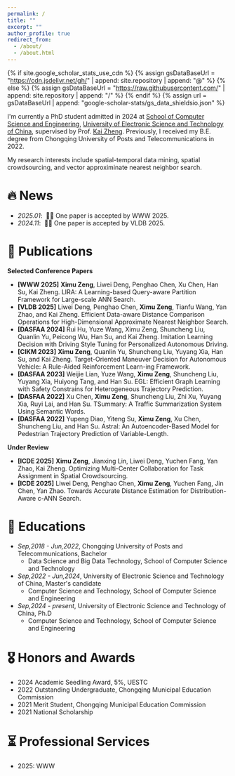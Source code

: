 ```yaml
---
permalink: /
title: ""
excerpt: ""
author_profile: true
redirect_from: 
  - /about/
  - /about.html
---
```


{% if site.google_scholar_stats_use_cdn %}
{% assign gsDataBaseUrl = "https://cdn.jsdelivr.net/gh/" | append: site.repository | append: "@" %}
{% else %}
{% assign gsDataBaseUrl = "https://raw.githubusercontent.com/" | append: site.repository | append: "/" %}
{% endif %}
{% assign url = gsDataBaseUrl | append: "google-scholar-stats/gs_data_shieldsio.json" %}

<span class='anchor' id='about-me'></span>

I'm currently a PhD student admitted in 2024 at [School of Computer Science and Engineering](https://www.scse.uestc.edu.cn/), [University of Electronic Science and Technology of China](https://www.uestc.edu.cn/), supervised by Prof. [Kai Zheng](https://zheng-kai.com/).
Previously, I received my B.E. degree from Chongqing University of Posts and Telecommunications in 2022. 

My research interests include spatial-temporal data mining, spatial crowdsourcing, and vector approximinate nearest neighbor search.

<!-- My research interest includes neural machine translation and computer vision. I have published more than 100 papers at the top international AI conferences with total <a href='https://scholar.google.com/citations?user=DhtAFkwAAAAJ'>google scholar citations <strong><span id='total_cit'>260000+</span></strong></a> (You can also use google scholar badge <a href='https://scholar.google.com/citations?user=DhtAFkwAAAAJ'><img src="https://img.shields.io/endpoint?url={{ url | url_encode }}&logo=Google%20Scholar&labelColor=f6f6f6&color=9cf&style=flat&label=citations"></a>). -->


# 🔥 News
- *2025.01*: &nbsp;🎉🎉 One paper is accepted by WWW 2025. 
- *2024.11*: &nbsp;🎉🎉 One paper is accepted by VLDB 2025. 

# 📝 Publications 

<!-- <div class='paper-box'><div class='paper-box-image'><div><div class="badge">CVPR 2016</div><img src='images/500x300.png' alt="sym" width="100%"></div></div>
<div class='paper-box-text' markdown="1"> -->

<!-- [Deep Residual Learning for Image Recognition](https://openaccess.thecvf.com/content_cvpr_2016/papers/He_Deep_Residual_Learning_CVPR_2016_paper.pdf)

**Kaiming He**, Xiangyu Zhang, Shaoqing Ren, Jian Sun

[**Project**](https://scholar.google.com/citations?view_op=view_citation&hl=zh-CN&user=DhtAFkwAAAAJ&citation_for_view=DhtAFkwAAAAJ:ALROH1vI_8AC) <strong><span class='show_paper_citations' data='DhtAFkwAAAAJ:ALROH1vI_8AC'></span></strong>
- Lorem ipsum dolor sit amet, consectetur adipiscing elit. Vivamus ornare aliquet ipsum, ac tempus justo dapibus sit amet. 
</div>
</div> -->

<!-- - [Lorem ipsum dolor sit amet, consectetur adipiscing elit. Vivamus ornare aliquet ipsum, ac tempus justo dapibus sit amet](https://github.com), A, B, C, **CVPR 2020** -->

**Selected Conference Papers**

- **\[WWW 2025\]** **Ximu Zeng**, Liwei Deng, Penghao Chen, Xu Chen, Han Su, Kai Zheng. LIRA: A Learning-based Query-aware Partition Framework for Large-scale ANN Search. 
- **\[VLDB 2025\]** Liwei Deng, Penghao Chen, **Ximu Zeng**, Tianfu Wang, Yan Zhao, and Kai Zheng. Efficient Data-aware Distance Comparison Operations for High-Dimensional Approximate Nearest Neighbor Search. 
- **\[DASFAA 2024\]** Rui Hu, Yuze Wang, Ximu Zeng, Shuncheng Liu, Quanlin Yu, Peicong Wu, Han Su, and Kai Zheng. Imitation Learning Decision with Driving Style Tuning for Personalized Autonomous Driving. 
- **\[CIKM 2023\]** **Ximu Zeng**, Quanlin Yu, Shuncheng Liu, Yuyang Xia, Han Su, and Kai Zheng. Target-Oriented Maneuver Decision for Autonomous Vehicle: A Rule-Aided Reinforcement Learn-ing Framework. 
- **\[DASFAA 2023\]** Weijie Lian, Yuze Wang, **Ximu Zeng**, Shuncheng Liu, Yuyang Xia, Huiyong Tang, and Han Su. EGL: Efficient Graph Learning with Safety Constrains for Heterogeneous Trajectory Prediction. 
- **\[DASFAA 2022\]** Xu Chen, **Ximu Zeng**, Shuncheng Liu, Zhi Xu, Yuyang Xia, Ruyi Lai, and Han Su. TSummary: A Traffic Summarization System Using Semantic Words.
- **\[DASFAA 2022\]** Yupeng Diao, Yiteng Su, **Ximu Zeng**, Xu Chen, Shuncheng Liu, and Han Su. Astral: An Autoencoder-Based Model for Pedestrian Trajectory Prediction of Variable-Length.


**Under Review**
- **\[ICDE 2025\]** **Ximu Zeng**, Jianxing Lin, Liwei Deng, Yuchen Fang, Yan Zhao, Kai Zheng. Optimizing Multi-Center Collaboration for Task Assignment in Spatial Crowdsourcing. 
- **\[ICDE 2025\]** Liwei Deng, Penghao Chen, **Ximu Zeng**, Yuchen Fang, Jin Chen, Yan Zhao. Towards Accurate Distance Estimation for Distribution-Aware c-ANN Search.

# 📖 Educations
- *Sep,2018 - Jun,2022*, Chongqing University of Posts and Telecommunications, Bachelor
  - Data Science and Big Data Technology, School of Computer Science and Technology
- *Sep,2022 - Jun,2024*, University of Electronic Science and Technology of China, Master's candidate
  - Computer Science and Technology, School of Computer Science and Engineering
- *Sep,2024 - present*, University of Electronic Science and Technology of China, Ph.D
  - Computer Science and Technology, School of Computer Science and Engineering


# 🎖 Honors and Awards
- 2024 Academic Seedling Award, 5%, UESTC
- 2022 Outstanding Undergraduate, Chongqing Municipal Education Commission
- 2021 Merit Student, Chongqing Municipal Education Commission
- 2021 National Scholarship


# ⏳ Professional Services
- 2025: WWW